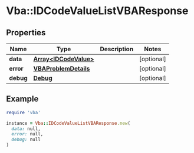 # Vba::IDCodeValueListVBAResponse

## Properties

| Name | Type | Description | Notes |
| ---- | ---- | ----------- | ----- |
| **data** | [**Array&lt;IDCodeValue&gt;**](IDCodeValue.md) |  | [optional] |
| **error** | [**VBAProblemDetails**](VBAProblemDetails.md) |  | [optional] |
| **debug** | [**Debug**](Debug.md) |  | [optional] |

## Example

```ruby
require 'vba'

instance = Vba::IDCodeValueListVBAResponse.new(
  data: null,
  error: null,
  debug: null
)
```

